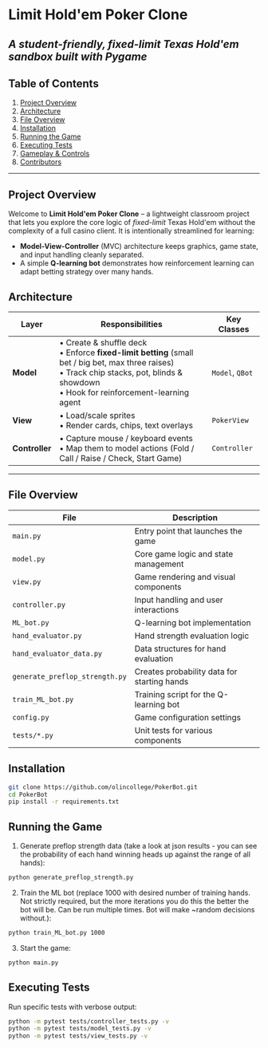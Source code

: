 # Limit Hold'em Poker Clone
*A student-friendly, fixed-limit Texas Hold'em sandbox built with **Pygame***
---
## Table of Contents
1. [Project Overview](#project-overview)
2. [Architecture](#architecture)
3. [File Overview](#file-overview)
4. [Installation](#installation)
5. [Running the Game](#running-the-game)
6. [Executing Tests](#executing-tests)
7. [Gameplay & Controls](#gameplay--controls)
8. [Contributors](#contributors)
---
## Project Overview
Welcome to **Limit Hold'em Poker Clone** – a lightweight classroom project that lets you explore the core logic of *fixed-limit* Texas Hold'em without the complexity of a full casino client. It is intentionally streamlined for learning:
* **Model-View-Controller** (MVC) architecture keeps graphics, game state, and input handling cleanly separated.  
* A simple **Q-learning bot** demonstrates how reinforcement learning can adapt betting strategy over many hands.  

## Architecture
| Layer          | Responsibilities                                                                                                                                                                               | Key Classes     |
| -------------- | ---------------------------------------------------------------------------------------------------------------------------------------------------------------------------------------------- | --------------- |
| **Model**      | • Create & shuffle deck<br>• Enforce **fixed-limit betting** (small bet / big bet, max three raises)<br>• Track chip stacks, pot, blinds & showdown<br>• Hook for reinforcement-learning agent | `Model`, `QBot` |
| **View**       | • Load/scale sprites<br>• Render cards, chips, text overlays                                                                                                                                   | `PokerView`     |
| **Controller** | • Capture mouse / keyboard events<br>• Map them to model actions (Fold / Call / Raise / Check, Start Game)                                                                                     | `Controller`    |
---
## File Overview
| File                       | Description                                                   |
|----------------------------|---------------------------------------------------------------|
| `main.py`                  | Entry point that launches the game                            |
| `model.py`                 | Core game logic and state management                          |
| `view.py`                  | Game rendering and visual components                          |
| `controller.py`            | Input handling and user interactions                          |
| `ML_bot.py`                | Q-learning bot implementation                                 |
| `hand_evaluator.py`        | Hand strength evaluation logic                                |
| `hand_evaluator_data.py`   | Data structures for hand evaluation                           |
| `generate_preflop_strength.py` | Creates probability data for starting hands               |
| `train_ML_bot.py`          | Training script for the Q-learning bot                        |
| `config.py`                | Game configuration settings                                   |
| `tests/*.py`               | Unit tests for various components                             |

## Installation
```bash
git clone https://github.com/olincollege/PokerBot.git
cd PokerBot
pip install -r requirements.txt
```

## Running the Game
1. Generate preflop strength data (take a look at json results - you can see the probability of each hand winning heads up against the range of all hands):
```bash
python generate_preflop_strength.py
```

2. Train the ML bot (replace 1000 with desired number of training hands. Not strictly required, but the more iterations you do this the better the bot will be. Can be run multiple times. Bot will make ~random decisions without.):
```bash
python train_ML_bot.py 1000
```

3. Start the game:
```bash
python main.py
```

## Executing Tests
Run specific tests with verbose output:
```bash
python -m pytest tests/controller_tests.py -v
python -m pytest tests/model_tests.py -v
python -m pytest tests/view_tests.py -v
```